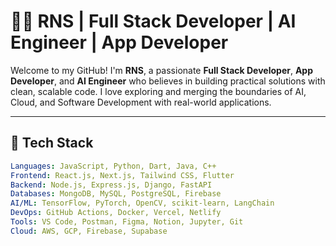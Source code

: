 # 👨‍💻 RNS | Full Stack Developer | AI Engineer | App Developer

Welcome to my GitHub! I'm **RNS**, a passionate **Full Stack Developer**, **App Developer**, and **AI Engineer** who believes in building practical solutions with clean, scalable code. I love exploring and merging the boundaries of AI, Cloud, and Software Development with real-world applications.

---

## 🚀 Tech Stack

```yaml
Languages: JavaScript, Python, Dart, Java, C++
Frontend: React.js, Next.js, Tailwind CSS, Flutter
Backend: Node.js, Express.js, Django, FastAPI
Databases: MongoDB, MySQL, PostgreSQL, Firebase
AI/ML: TensorFlow, PyTorch, OpenCV, scikit-learn, LangChain
DevOps: GitHub Actions, Docker, Vercel, Netlify
Tools: VS Code, Postman, Figma, Notion, Jupyter, Git
Cloud: AWS, GCP, Firebase, Supabase
